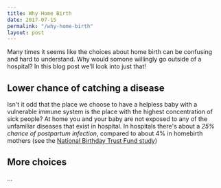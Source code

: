 ```yaml
---
title: Why Home Birth
date: 2017-07-15
permalink: "/why-home-birth"
layout: post
---
```


Many times it seems like the choices about home birth can be confusing and hard to understand. Why would somone willingly go outside of a hospital? In this blog post we'll look into just that!

## Lower chance of catching a disease

Isn't it odd that the place we choose to have a helpless baby with a vulnerable immune system is the place with the highest concentration of sick people? At home you and your baby are not exposed to any of the unfamiliar diseases that exist in hospital. In hospitals there's about a  _25% chance of postpartum infection_, compared to about 4% in homebirth mothers (see the [National Birthday Trust Fund study](http://www.homebirth.org.uk/homebirth2.htm))

## More choices 

...